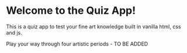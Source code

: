 # Welcome to the Quiz App!

This is a quiz app to test your fine art knowledge built in vanilla html, css and js.

Play your way through four artistic periods - TO BE ADDED